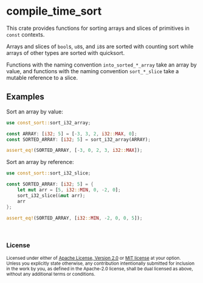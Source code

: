 # compile_time_sort

This crate provides functions for sorting arrays and slices of primitives in `const` contexts.

Arrays and slices of `bool`s, `u8`s, and `i8`s are sorted with counting sort while arrays of other types
are sorted with quicksort.

Functions with the naming convention `into_sorted_*_array` take an array by value,
and functions with the naming convention `sort_*_slice` take a mutable reference to a slice.

## Examples

Sort an array by value:

```rust
use const_sort::sort_i32_array;

const ARRAY: [i32; 5] = [-3, 3, 2, i32::MAX, 0];
const SORTED_ARRAY: [i32; 5] = sort_i32_array(ARRAY);

assert_eq!(SORTED_ARRAY, [-3, 0, 2, 3, i32::MAX]);
```

Sort an array by reference:

```rust
use const_sort::sort_i32_slice;

const SORTED_ARRAY: [i32; 5] = {
    let mut arr = [5, i32::MIN, 0, -2, 0];
    sort_i32_slice(&mut arr);
    arr
};

assert_eq!(SORTED_ARRAY, [i32::MIN, -2, 0, 0, 5]);
```

<br>

### License

<sup>
Licensed under either of <a href="LICENSE-APACHE">Apache License, Version
2.0</a> or <a href="LICENSE-MIT">MIT license</a> at your option.
</sup>

<br>

<sub>
Unless you explicitly state otherwise, any contribution intentionally submitted
for inclusion in the work by you, as defined in the Apache-2.0 license, shall be
dual licensed as above, without any additional terms or conditions.
</sub>
